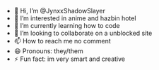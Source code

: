 - 👋 Hi, I’m @JynxxShadowSlayer
- 👀 I’m interested in anime and hazbin hotel
- 🌱 I’m currently learning how to code
- 💞️ I’m looking to collaborate on a unblocked site
- 📫 How to reach me no comment
- 😄 Pronouns: they/them
- ⚡ Fun fact: im very smart and creative

<!---
JynxxShadowSlayer/JynxxShadowSlayer is a ✨ special ✨ repository because its `README.md` (this file) appears on your GitHub profile.
You can click the Preview link to take a look at your changes.
--->
